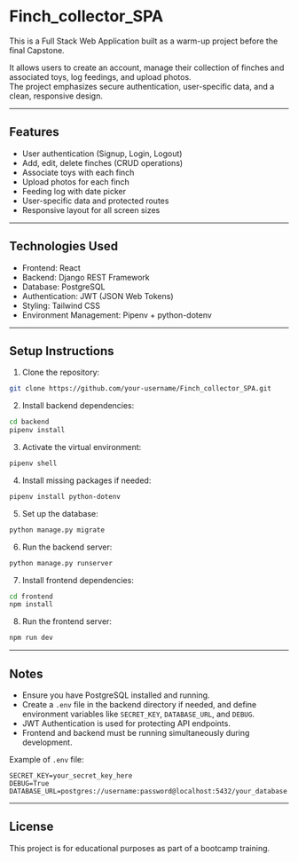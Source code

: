 
# Finch_collector_SPA

This is a Full Stack Web Application built as a warm-up project before the final Capstone.

It allows users to create an account, manage their collection of finches and associated toys, log feedings, and upload photos.  
The project emphasizes secure authentication, user-specific data, and a clean, responsive design.

---

## Features

- User authentication (Signup, Login, Logout)
- Add, edit, delete finches (CRUD operations)
- Associate toys with each finch
- Upload photos for each finch
- Feeding log with date picker
- User-specific data and protected routes
- Responsive layout for all screen sizes

---

## Technologies Used

- Frontend: React
- Backend: Django REST Framework
- Database: PostgreSQL
- Authentication: JWT (JSON Web Tokens)
- Styling: Tailwind CSS
- Environment Management: Pipenv + python-dotenv

---

## Setup Instructions

1. Clone the repository:

```bash
git clone https://github.com/your-username/Finch_collector_SPA.git
```

2. Install backend dependencies:

```bash
cd backend
pipenv install
```

3. Activate the virtual environment:

```bash
pipenv shell
```

4. Install missing packages if needed:

```bash
pipenv install python-dotenv
```

5. Set up the database:

```bash
python manage.py migrate
```

6. Run the backend server:

```bash
python manage.py runserver
```

7. Install frontend dependencies:

```bash
cd frontend
npm install
```

8. Run the frontend server:

```bash
npm run dev
```

---

## Notes

- Ensure you have PostgreSQL installed and running.
- Create a `.env` file in the backend directory if needed, and define environment variables like `SECRET_KEY`, `DATABASE_URL`, and `DEBUG`.
- JWT Authentication is used for protecting API endpoints.
- Frontend and backend must be running simultaneously during development.

Example of `.env` file:

```env
SECRET_KEY=your_secret_key_here
DEBUG=True
DATABASE_URL=postgres://username:password@localhost:5432/your_database
```

---

## License

This project is for educational purposes as part of a bootcamp training.
